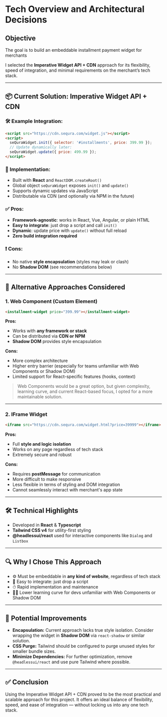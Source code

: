 # Tech Overview and Architectural Decisions

## Objective
The goal is to build an embeddable installment payment widget for merchants

I selected the **Imperative Widget API + CDN** approach for its flexibility, speed of integration, and minimal requirements on the merchant’s tech stack.

---

## 📦 Current Solution: Imperative Widget API + CDN

### 🛠 Example Integration:
```html
<script src="https://cdn.sequra.com/widget.js"></script>
<script>
  seQuraWidget.init({ selector: '#installments', price: 399.99 });
  // Update dynamically later:
  seQuraWidget.update({ price: 499.99 });
</script>
```

### 🧩 Implementation:
- Built with **React** and `ReactDOM.createRoot()`
- Global object `seQuraWidget` exposes `init()` and `update()`
- Supports dynamic updates via JavaScript
- Distributable via CDN (and optionally via NPM in the future)

### ✅ Pros:
- **Framework-agnostic**: works in React, Vue, Angular, or plain HTML
- **Easy to integrate**: just drop a script and call `init()`
- **Dynamic**: update price with `update()` without full reload
- **Zero build integration required**

### ❗ Cons:
- No native **style encapsulation** (styles may leak or clash)
- No **Shadow DOM** (see recommendations below)

---

## 🔁 Alternative Approaches Considered

### 1. Web Component (Custom Element)
```html
<installment-widget price="399.99"></installment-widget>
```
**Pros:**
- Works with **any framework or stack**
- Can be distributed via **CDN or NPM**
- **Shadow DOM** provides style encapsulation

**Cons:**
- More complex architecture
- Higher entry barrier (especially for teams unfamiliar with Web Components or Shadow DOM)
- Limited support for React-specific features (hooks, context)

> Web Components would be a great option, but given complexity, learning curve, and current React-based focus, I opted for a more maintainable solution.

---

### 2. IFrame Widget
```html
<iframe src="https://cdn.sequra.com/widget.html?price=39999"></iframe>
```
**Pros:**
- Full **style and logic isolation**
- Works on any page regardless of tech stack
- Extremely secure and robust

**Cons:**
- Requires **postMessage** for communication
- More difficult to make responsive
- Less flexible in terms of styling and DOM integration
- Cannot seamlessly interact with merchant's app state

---

## 🛠 Technical Highlights

- Developed in **React** & **Typescript**
- **Tailwind CSS v4** for utility-first styling
- **@headlessui/react** used for interactive components like `Dialog` and `Listbox`

---

## 🔍 Why I Chose This Approach

- ⚙️ Must be embeddable in **any kind of website**, regardless of tech stack
- 🧩 Easy to integrate: just drop a script
- ⏱ Rapid implementation and maintenance
- 👩‍💻 Lower learning curve for devs unfamiliar with Web Components or Shadow DOM

---

## 🚧 Potential Improvements

- **Encapsulation:** Current approach lacks true style isolation. Consider wrapping the widget in **Shadow DOM** via `react-shadow` or similar solution.
- **CSS Purge:** Tailwind should be configured to purge unused styles for smaller bundle sizes.
- **Minimize Dependencies:** For further optimization, remove `@headlessui/react` and use pure Tailwind where possible.

---

## ✅ Conclusion

Using the Imperative Widget API + CDN proved to be the most practical and scalable approach for this project. It offers an ideal balance of flexibility, speed, and ease of integration — without locking us into any one tech stack.

